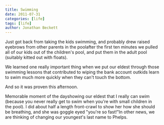 ```yaml
---
title: Swimming
date: 2011-07-31
categories: [life]
tags: [life]
author: Jonathan Beckett
---
```


Just got back from taking the kids swimming, and probably drew raised eyebrows from other parents in the poolafter the first ten minutes we pulled all of our kids out of the children's pool, and put them in the adult pool (suitably kitted out with floats).

We learned one really important thing when we put our eldest through those swimming lessons that contributed to wiping the bank account outkids learn to swim much more quickly when they can't touch the bottom.

And so it was proven this afternoon.

Memorable moment of the dayshowing our eldest that I really can swim (because you never really get to swim when you're with small children in the pool). I did about half a length front-crawl to show her how she should be breathing, and she was goggle eyed "you're so fast!"In other news, we are thinking of changing our youngest's last name to Phelps.